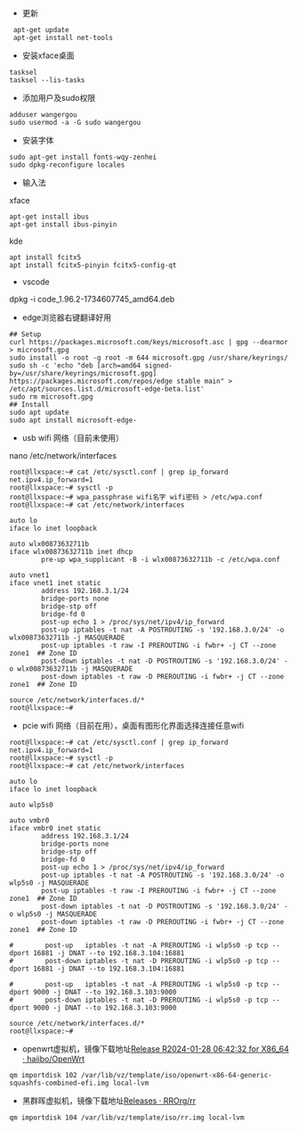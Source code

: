 

* 更新

```
 apt-get update 
 apt-get install net-tools
```

* 安装xface桌面

```
tasksel
tasksel --lis-tasks
```

* 添加用户及sudo权限

```
adduser wangergou
sudo usermod -a -G sudo wangergou
```

* 安装字体

```
sudo apt-get install fonts-wqy-zenhei
sudo dpkg-reconfigure locales
```


* 输入法

xface
```
apt-get install ibus
apt-get install ibus-pinyin
```

kde
~~~
apt install fcitx5
apt install fcitx5-pinyin fcitx5-config-qt
~~~
* vscode

dpkg -i code_1.96.2-1734607745_amd64.deb 

* edge浏览器右键翻译好用

```shell
## Setup
curl https://packages.microsoft.com/keys/microsoft.asc | gpg --dearmor > microsoft.gpg
sudo install -o root -g root -m 644 microsoft.gpg /usr/share/keyrings/
sudo sh -c 'echo "deb [arch=amd64 signed-by=/usr/share/keyrings/microsoft.gpg] https://packages.microsoft.com/repos/edge stable main" > /etc/apt/sources.list.d/microsoft-edge-beta.list'
sudo rm microsoft.gpg
## Install
sudo apt update
sudo apt install microsoft-edge-
```

* usb wifi 网络（目前未使用）


nano /etc/network/interfaces


```shell
root@llxspace:~# cat /etc/sysctl.conf | grep ip_forward
net.ipv4.ip_forward=1
root@llxspace:~# sysctl -p
root@llxspace:~# wpa_passphrase wifi名字 wifi密码 > /etc/wpa.conf
root@llxspace:~# cat /etc/network/interfaces

auto lo
iface lo inet loopback

auto wlx00873632711b
iface wlx00873632711b inet dhcp
        pre-up wpa_supplicant -B -i wlx00873632711b -c /etc/wpa.conf

auto vnet1
iface vnet1 inet static
        address 192.168.3.1/24
        bridge-ports none
        bridge-stp off
        bridge-fd 0
        post-up echo 1 > /proc/sys/net/ipv4/ip_forward
        post-up iptables -t nat -A POSTROUTING -s '192.168.3.0/24' -o wlx00873632711b -j MASQUERADE
        post-up iptables -t raw -I PREROUTING -i fwbr+ -j CT --zone zone1  ## Zone ID
        post-down iptables -t nat -D POSTROUTING -s '192.168.3.0/24' -o wlx00873632711b -j MASQUERADE
        post-down iptables -t raw -D PREROUTING -i fwbr+ -j CT --zone zone1  ## Zone ID

source /etc/network/interfaces.d/*
root@llxspace:~# 
```

* pcie wifi 网络（目前在用），桌面有图形化界面选择连接任意wifi

~~~shell
root@llxspace:~# cat /etc/sysctl.conf | grep ip_forward
net.ipv4.ip_forward=1
root@llxspace:~# sysctl -p
root@llxspace:~# cat /etc/network/interfaces

auto lo
iface lo inet loopback

auto wlp5s0

auto vmbr0
iface vmbr0 inet static
        address 192.168.3.1/24
        bridge-ports none
        bridge-stp off
        bridge-fd 0
        post-up echo 1 > /proc/sys/net/ipv4/ip_forward
        post-up iptables -t nat -A POSTROUTING -s '192.168.3.0/24' -o wlp5s0 -j MASQUERADE
        post-up iptables -t raw -I PREROUTING -i fwbr+ -j CT --zone zone1  ## Zone ID
        post-down iptables -t nat -D POSTROUTING -s '192.168.3.0/24' -o wlp5s0 -j MASQUERADE
        post-down iptables -t raw -D PREROUTING -i fwbr+ -j CT --zone zone1  ## Zone ID

#        post-up   iptables -t nat -A PREROUTING -i wlp5s0 -p tcp --dport 16881 -j DNAT --to 192.168.3.104:16881
#        post-down iptables -t nat -D PREROUTING -i wlp5s0 -p tcp --dport 16881 -j DNAT --to 192.168.3.104:16881

#        post-up   iptables -t nat -A PREROUTING -i wlp5s0 -p tcp --dport 9000 -j DNAT --to 192.168.3.103:9000
#        post-down iptables -t nat -D PREROUTING -i wlp5s0 -p tcp --dport 9000 -j DNAT --to 192.168.3.103:9000

source /etc/network/interfaces.d/*
root@llxspace:~# 
~~~



* openwrt虚拟机，镜像下载地址[Release R2024-01-28 06:42:32 for X86_64 · haiibo/OpenWrt](https://github.com/haiibo/OpenWrt/releases/tag/X86_64)

```shell
qm importdisk 102 /var/lib/vz/template/iso/openwrt-x86-64-generic-squashfs-combined-efi.img local-lvm
```

* 黑群晖虚拟机，镜像下载地址[Releases · RROrg/rr](https://github.com/RROrg/rr/releases)

~~~shell
qm importdisk 104 /var/lib/vz/template/iso/rr.img local-lvm
~~~

